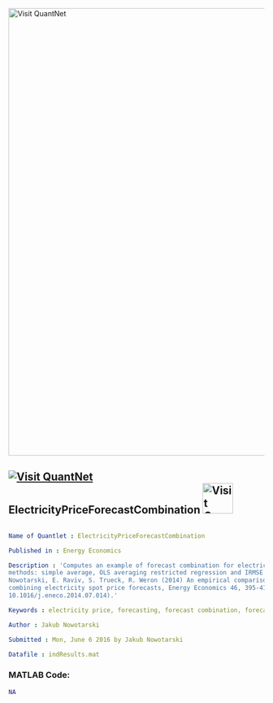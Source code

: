 
[<img src="https://github.com/QuantLet/Styleguide-and-FAQ/blob/master/pictures/banner.png" width="880" alt="Visit QuantNet">](http://quantlet.de/index.php?p=info)

## [<img src="https://github.com/QuantLet/Styleguide-and-Validation-procedure/blob/master/pictures/qloqo.png" alt="Visit QuantNet">](http://quantlet.de/) **ElectricityPriceForecastCombination** [<img src="https://github.com/QuantLet/Styleguide-and-Validation-procedure/blob/master/pictures/QN2.png" width="60" alt="Visit QuantNet 2.0">](http://quantlet.de/d3/ia)

```yaml

Name of Quantlet : ElectricityPriceForecastCombination

Published in : Energy Economics

Description : 'Computes an example of forecast combination for electricity spot prices. Uses 4
methods: simple average, OLS averaging restricted regression and IRMSE averaging. Based on J.
Nowotarski, E. Raviv, S. Trueck, R. Weron (2014) An empirical comparison of alternate schemes for
combining electricity spot price forecasts, Energy Economics 46, 395-412 (doi:
10.1016/j.eneco.2014.07.014).'

Keywords : electricity price, forecasting, forecast combination, forecast averaging

Author : Jakub Nowotarski

Submitted : Mon, June 6 2016 by Jakub Nowotarski

Datafile : indResults.mat

```


### MATLAB Code:
```matlab
NA
```
